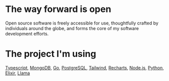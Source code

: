 # The way forward is open
Open source software is freely accessible for use, thoughtfully crafted by individuals around the globe, and forms the core of my software development efforts.

# The project I'm using
[Typescript](https://www.typescriptlang.org/), [MongoDB](https://www.mongodb.com/), [Go](https://go.dev/), [PostgreSQL](https://www.postgresql.org/), [Tailwind](https://tailwindcss.com/), [Recharts](https://recharts.org/en-US), [Node.js](https://nodejs.org/en), [Python](https://www.python.org/), [Elixir](https://elixir-lang.org/), [Llama](https://www.llama.com/)

<!--[![Syb profile views](https://u8views.com/api/v1/github/profiles/99127787/views/day-week-month-total-count.svg)](https://u8views.com/github/harmoniousmoss)-->
